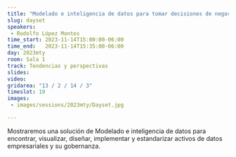 ```yaml
---
title: "Modelado e inteligencia de datos para tomar decisiones de negocio acertadas, presentado por Dayset"
slug: dayset
speakers:
 - Rodolfo López Montes
time_start: 2023-11-14T15:00:00-06:00
time_end:   2023-11-14T15:35:00-06:00
day: 2023mty
room: Sala 1 
track: Tendencias y perspectivas
slides: 
video: 
gridarea: "13 / 2 / 14 / 3"
timeslot: 19
images:
 - images/sessions/2023mty/Dayset.jpg

---
```


Mostraremos una solución de Modelado e inteligencia de datos para encontrar, visualizar, diseñar, implementar y estandarizar activos de datos empresariales y su gobernanza.
